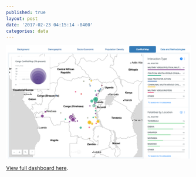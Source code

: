 ```yaml
---
published: true
layout: post
date: '2017-02-23 04:15:14 -0400'
categories: data
---
```

[![Map](https://raw.githubusercontent.com/willgeary/willgeary.github.io/master/assets/DRC-conflict-map.png)](https://willgeary.github.io/DRCdashboard/)

[View full dashboard here](https://willgeary.github.io/DRCdashboard/).